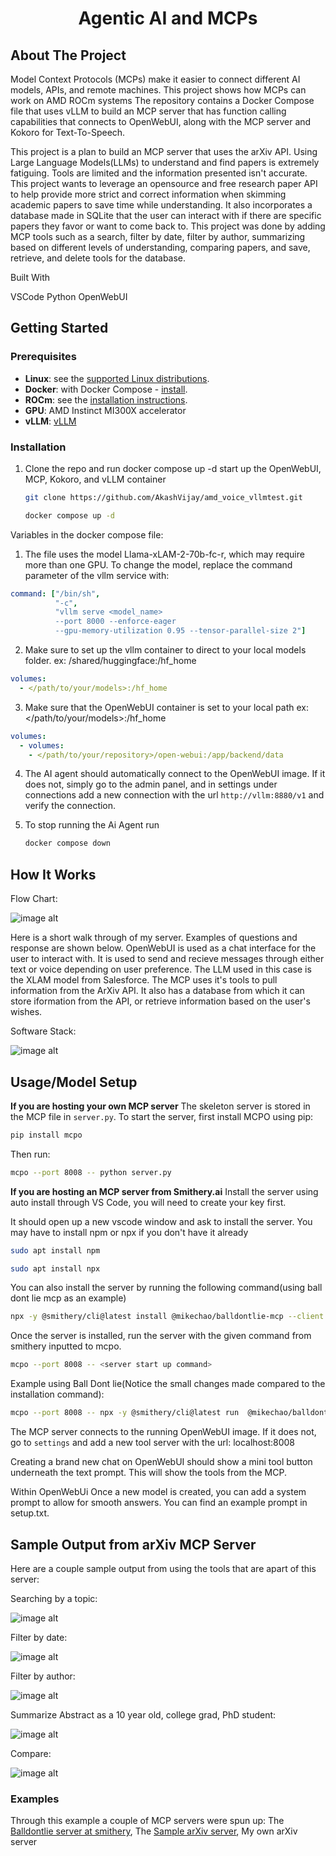<div align="center">

<h1> Agentic AI and MCPs </h1>

<div align="left">

<!-- ABOUT THE PROJECT -->

##  About The Project 

Model Context Protocols (MCPs) make it easier to connect different AI models, APIs, and remote machines. This project shows how MCPs can work on AMD ROCm systems The repository contains a Docker Compose file that uses vLLM to build an MCP server that has function calling capabilities that connects to OpenWebUI, along with the MCP server and Kokoro for Text-To-Speech.

This project is a plan to build an MCP server that uses the arXiv API. Using Large Language Models(LLMs) to understand and find papers is extremely fatiguing. Tools are limited and the information presented isn't accurate. This project wants to leverage an opensource and free research paper API to help provide more strict and correct information when skimming academic papers to save time while understanding. It also incorporates a database made in SQLite that the user can interact with if there are specific papers they favor or want to come back to. This project was done by adding MCP tools such as a search, filter by date, filter by author, summarizing based on different levels of understanding, comparing papers, and save, retrieve, and delete tools for the database.

Built With

VSCode
Python
OpenWebUI

<!-- GETTING STARTED -->

##  Getting Started 

###  Prerequisites 

* **Linux**: see the [supported Linux distributions](https://rocm.docs.amd.com/projects/install-on-linux/en/latest/reference/system-requirements.html#supported-operating-systems).
* **Docker**: with Docker Compose - [install](https://docs.docker.com/engine/install/).
* **ROCm**: see the [installation instructions](https://rocm.docs.amd.com/projects/install-on-linux/en/latest/tutorial/quick-start.html).
* **GPU**: AMD Instinct MI300X accelerator
* **vLLM**: [vLLM](https://github.com/vllm-project/vllm)


### Installation 

1. Clone the repo and run docker compose up -d start up the OpenWebUI, MCP, Kokoro, and vLLM container
   
   ```sh
   git clone https://github.com/AkashVijay/amd_voice_vllmtest.git
   ``` 
   
   ```sh
   docker compose up -d
   ```
Variables in the docker compose file:

1. The file uses the model Llama-xLAM-2-70b-fc-r, which may require more than one GPU. To change the model, replace the command parameter of the vllm service with:
  
  ```yaml
  command: ["/bin/sh", 
            "-c", 
            "vllm serve <model_name> 
            --port 8000 --enforce-eager 
            --gpu-memory-utilization 0.95 --tensor-parallel-size 2"]
  ```
2. Make sure to set up the vllm container to direct to your local models folder.
  ex: /shared/huggingface:/hf_home

  ```yaml
  volumes:
    - </path/to/your/models>:/hf_home
  ```
3. Make sure that the OpenWebUI container is set to your local path
  ex: </path/to/your/models>:/hf_home
    
  ```yaml
  volumes:
    - volumes:
      - </path/to/your/repository>/open-webui:/app/backend/data
  ```
4. The AI agent should automatically connect to the OpenWebUI image. If it does not, simply go to the admin panel, and in settings under connections add a new connection with the url `http://vllm:8880/v1` and verify the connection.

2. To stop running the Ai Agent run
   
   ```sh
   docker compose down
   ```

## How It Works

Flow Chart:

![image alt](https://github.com/AkashVijay/amd_voice_vllmtest/blob/main/assets/flow.png?raw=true)

Here is a short walk through of my server. Examples of questions and response are shown below. OpenWebUI is used as a chat interface for the user to interact with. It is used to send and recieve messages through either text or voice depending on user preference. The LLM used in this case is the XLAM model from Salesforce. The MCP uses it's tools to pull information from the ArXiv API. It also has a database from which it can store iformation from the API, or retrieve information based on the user's wishes.

Software Stack:

![image alt](https://github.com/AkashVijay/amd_voice_vllmtest/blob/main/assets/stack.png?raw=true)

## Usage/Model Setup

 **If you are hosting your own MCP server**
The skeleton server is stored in the MCP file in `server.py`. To start the server, first install MCPO using pip:

```sh
pip install mcpo
```

Then run:

```sh
mcpo --port 8008 -- python server.py
```

**If you are hosting an MCP server from Smithery.ai**
Install the server using auto install through VS Code, you will need to create your key first. 

It should open up a new vscode window and ask to install the server.
You may have to install npm or npx if you don't have it already
```sh
sudo apt install npm
```
```sh
sudo apt install npx
```
You can also install the server by running the following command(using ball dont lie mcp as an example)

```sh
npx -y @smithery/cli@latest install @mikechao/balldontlie-mcp --client vscode --profile characteristic-cephalopod-ovaZ4Q --key 09c2cabe-9c5d-4245-8a68-10951a7c1572
```

Once the server is installed, run the server with the given command from smithery inputted to mcpo.

```sh
mcpo --port 8008 -- <server start up command>
```
Example using Ball Dont lie(Notice the small changes made compared to the installation command):

```sh
mcpo --port 8008 -- npx -y @smithery/cli@latest run  @mikechao/balldontlie-mcp --profile characteristic-cephalopod-ovaZ4Q --key 09c2cabe-9c5d-4245-8a68-10951a7c1572
```

The MCP server connects to the running OpenWebUI image. If it does not, go to `settings` and add a new tool server with the url: localhost:8008

Creating a brand new chat on OpenWebUI should show a mini tool button underneath the text prompt. This will show the tools from the MCP.

Within OpenWebUi Once a new model is created, you can add a system prompt to allow for smooth answers. You can find an example prompt in setup.txt.

## Sample Output from arXiv MCP Server

Here are a couple sample output from using the tools that are apart of this server:

Searching by a topic:

![image alt](https://github.com/AkashVijay/amd_voice_vllmtest/blob/main/assets/search_arxiv.png?raw=true)

Filter by date:

![image alt](https://github.com/AkashVijay/amd_voice_vllmtest/blob/main/assets/Search_date.png?raw=true)

Filter by author:

![image alt](https://github.com/AkashVijay/amd_voice_vllmtest/blob/main/assets/Search_Author.png?raw=true)

Summarize Abstract as a 10 year old, college grad, PhD student:

![image alt](https://github.com/AkashVijay/amd_voice_vllmtest/blob/main/assets/Summarize.png?raw=true)

Compare:

![image alt](https://github.com/AkashVijay/amd_voice_vllmtest/blob/main/assets/Compare.png?raw=true)

### Examples

Through this example a couple of MCP servers were spun up: 
The [Balldontlie server at smithery](https://smithery.ai/server/@mikechao/balldontlie-mcp "https://smithery.ai/server/@mikechao/balldontlie-mcp"),
The [Sample arXiv server](https://github.com/blazickjp/arxiv-mcp-server "https://github.com/blazickjp/arxiv-mcp-server"),
My own arXiv server

